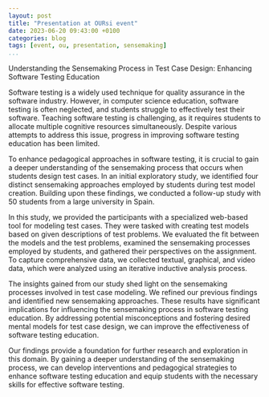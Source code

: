 ```yaml
---
layout: post
title: "Presentation at OURsi event"
date: 2023-06-20 09:43:00 +0100
categories: blog
tags: [event, ou, presentation, sensemaking]
...
```


Understanding the Sensemaking Process in Test Case Design: Enhancing Software Testing Education

Software testing is a widely used technique for quality assurance in the software industry. However, in computer science education, software testing is often neglected, and students struggle to effectively test their software. Teaching software testing is challenging, as it requires students to allocate multiple cognitive resources simultaneously. Despite various attempts to address this issue, progress in improving software testing education has been limited.


To enhance pedagogical approaches in software testing, it is crucial to gain a deeper understanding of the sensemaking process that occurs when students design test cases. In an initial exploratory study, we identified four distinct sensemaking approaches employed by students during test model creation. Building upon these findings, we conducted a follow-up study with 50 students from a large university in Spain.


In this study, we provided the participants with a specialized web-based tool for modeling test cases. They were tasked with creating test models based on given descriptions of test problems. We evaluated the fit between the models and the test problems, examined the sensemaking processes employed by students, and gathered their perspectives on the assignment. To capture comprehensive data, we collected textual, graphical, and video data, which were analyzed using an iterative inductive analysis process.


The insights gained from our study shed light on the sensemaking processes involved in test case modeling. We refined our previous findings and identified new sensemaking approaches. These results have significant implications for influencing the sensemaking process in software testing education. By addressing potential misconceptions and fostering desired mental models for test case design, we can improve the effectiveness of software testing education.


Our findings provide a foundation for further research and exploration in this domain. By gaining a deeper understanding of the sensemaking process, we can develop interventions and pedagogical strategies to enhance software testing education and equip students with the necessary skills for effective software testing.